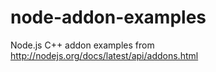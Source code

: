 # node-addon-examples
Node.js C++ addon examples from http://nodejs.org/docs/latest/api/addons.html
